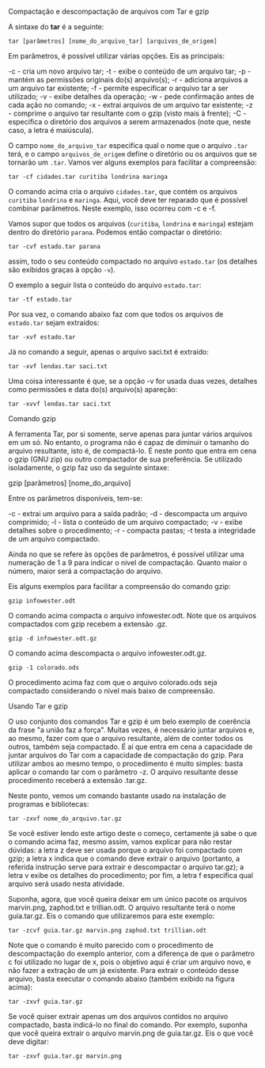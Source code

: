 Compactação e descompactação de arquivos com Tar e gzip

A sintaxe do **tar** é a seguinte:

```
tar [parâmetros] [nome_do_arquivo_tar] [arquivos_de_origem]
```

Em parâmetros, é possível utilizar várias opções. Eis as principais:

-c - cria um novo arquivo tar;
-t - exibe o conteúdo de um arquivo tar;
-p - mantém as permissões originais do(s) arquivo(s);
-r - adiciona arquivos a um arquivo tar existente;
-f - permite especificar o arquivo tar a ser utilizado;
-v - exibe detalhes da operação;
-w - pede confirmação antes de cada ação no comando;
-x - extrai arquivos de um arquivo tar existente;
-z - comprime o arquivo tar resultante com o gzip (visto mais à frente);
-C - especifica o diretório dos arquivos a serem armazenados (note que, neste caso, a letra é maiúscula).

O campo `nome_do_arquivo_tar` especifica qual o nome que o arquivo `.tar` terá,
e o campo `arquivos_de_origem` define o diretório ou os arquivos que se tornarão
um `.tar`. Vamos ver alguns exemplos para facilitar a compreensão:

```
tar -cf cidades.tar curitiba londrina maringa
```

O comando acima cria o arquivo `cidades.tar`, que contém os arquivos `curitiba`
`londrina` e `maringa`. Aqui, você deve ter reparado que é possível combinar parâmetros.
Neste exemplo, isso ocorreu com -c e -f.

Vamos supor que todos os arquivos (`curitiba`, `londrina` e `maringa`)
estejam dentro do diretório `parana`. Podemos então compactar o diretório:

```
tar -cvf estado.tar parana
```

assim, todo o seu conteúdo compactado no arquivo `estado.tar` (os detalhes
são exibidos graças à opção `-v`).

O exemplo a seguir lista o conteúdo do arquivo `estado.tar`:

```
tar -tf estado.tar
```

Por sua vez, o comando abaixo faz com que todos os arquivos de `estado.tar`
sejam extraídos:

```
tar -xvf estado.tar
```

Já no comando a seguir, apenas o arquivo saci.txt é extraído:

	tar -xvf lendas.tar saci.txt

Uma coisa interessante é que, se a opção -v for usada duas vezes, detalhes como permissões e data do(s) arquivo(s) apareção:

	tar -xvvf lendas.tar saci.txt

Comando gzip

A ferramenta Tar, por si somente, serve apenas para juntar vários arquivos em um só. No entanto, o programa não é capaz de diminuir o tamanho do arquivo resultante, isto é, de compactá-lo. É neste ponto que entra em cena o gzip (GNU zip) ou outro compactador de sua preferência. Se utilizado isoladamente, o gzip faz uso da seguinte sintaxe:

gzip [parâmetros] [nome_do_arquivo]

Entre os parâmetros disponíveis, tem-se:

-c - extrai um arquivo para a saída padrão;
-d - descompacta um arquivo comprimido;
-l - lista o conteúdo de um arquivo compactado;
-v - exibe detalhes sobre o procedimento;
-r - compacta pastas;
-t testa a integridade de um arquivo compactado.

Ainda no que se refere às opções de parâmetros, é possível utilizar uma numeração de 1 a 9 para indicar o nível de compactação. Quanto maior o número, maior será a compactação do arquivo.

Eis alguns exemplos para facilitar a compreensão do comando gzip:

	gzip infowester.odt

O comando acima compacta o arquivo infowester.odt. Note que os arquivos compactados com gzip recebem a extensão .gz.

	gzip -d infowester.odt.gz

O comando acima descompacta o arquivo infowester.odt.gz.

	gzip -1 colorado.ods

O procedimento acima faz com que o arquivo colorado.ods seja compactado considerando o nível mais baixo de compreensão.

Usando Tar e gzip

O uso conjunto dos comandos Tar e gzip é um belo exemplo de coerência da frase "a união faz a força". Muitas vezes, é necessário juntar arquivos e, ao mesmo, fazer com que o arquivo resultante, além de conter todos os outros, também seja compactado. É aí que entra em cena a capacidade de juntar arquivos do Tar com a capacidade de compactação do gzip. Para utilizar ambos ao mesmo tempo, o procedimento é muito simples: basta aplicar o comando tar com o parâmetro -z. O arquivo resultante desse procedimento receberá a extensão .tar.gz.

Neste ponto, vemos um comando bastante usado na instalação de programas e bibliotecas:

	tar -zxvf nome_do_arquivo.tar.gz

Se você estiver lendo este artigo deste o começo, certamente já sabe o que o comando acima faz, mesmo assim, vamos explicar para não restar dúvidas: a letra z deve ser usada porque o arquivo foi compactado com gzip; a letra x indica que o comando deve extrair o arquivo (portanto, a referida instrução serve para extrair e descompactar o arquivo tar.gz); a letra v exibe os detalhes do procedimento; por fim, a letra f especifica qual arquivo será usado nesta atividade.

Suponha, agora, que você queira deixar em um único pacote os arquivos marvin.png, zaphod.txt e trillian.odt. O arquivo resultante terá o nome guia.tar.gz. Eis o comando que utilizaremos para este exemplo:

	tar -zcvf guia.tar.gz marvin.png zaphod.txt trillian.odt

Note que o comando é muito parecido com o procedimento de descompactação do exemplo anterior, com a diferença de que o parâmetro c foi utilizado no lugar de x, pois o objetivo aqui é criar um arquivo novo, e não fazer a extração de um já existente. Para extrair o conteúdo desse arquivo, basta executar o comando abaixo (também exibido na figura acima):

	tar -zxvf guia.tar.gz

Se você quiser extrair apenas um dos arquivos contidos no arquivo compactado, basta indicá-lo no final do comando. Por exemplo, suponha que você queira extrair o arquivo marvin.png de guia.tar.gz. Eis o que você deve digitar:

	tar -zxvf guia.tar.gz marvin.png
